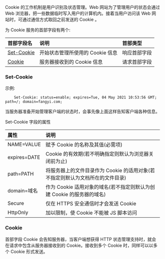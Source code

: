 
Cookie 的工作机制是用户识别及状态管理。Web 网站为了管理用户的状态会通过 Web 浏览器，把一些数据临时写入用户的计算机内。接着当用户访问该 Web 网站时，可通过通信方式取回之前发送的 Cookie 。

为 Cookie 服务的首部字段有两个:

|    首部字段名    | 说明   | 首部类型 |
|:----------------|:-------|:--------|
| [Set-Cookie](#Set-Cookie) | 开始状态管理所使用的 Cookie 信息 | 响应首部字段 |
| [Cookie](#Cookie)         | 服务器接收到的 Cookie 信息       | 请求首部字段 |


### Set-Cookie

示例:
```shell
    Set-Cookie: status=enable; expires=Tue, 04 May 2021 10:53:56 GMT; path=/; domain=fangyi.com;
```
当服务器准备开始管理客户端的状态时，会事先像上面这样告知客户端各种信息。

Set-Cookie 字段的属性

| 属性        | 说明   |
|:-----------|:-------|
| NAME=VALUE | 赋予 Cookie 的名称及其值(必需项) |
| expires=DATE | Cookie 的有效期(若不明确指定则默认为浏览器关闭前为止) |
| path=PATH | 将服务器上的文件目录作为 Cookie 的适用对象(若不指定则默认为文档所在的文件目录) |
| domain=域名 | 作为 Cookie 适用对象的域名(若不指定则默认为创建 Cookie 的服务器的域名) |
| Secure | 仅在 HTTPS 安全通信时才会发送 Cookie |
| HttpOnly | 加以限制，使 Cookie 不能被 JS 脚本访问 |


### Cookie

首部字段 Cookie 会告知服务器，当客户端想获得 HTTP 状态管理支持时，就会在请求中包含从服务器接收到的 Cookie。接收到多个 Cookie 时，同样可以以多个 Cookie 形式发送。
